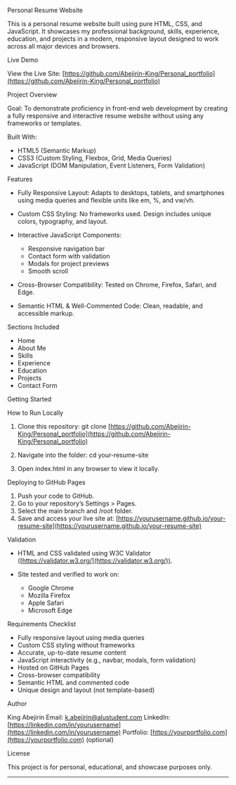 Personal Resume Website

This is a personal resume website built using pure HTML, CSS, and JavaScript. It showcases my professional background, skills, experience, education, and projects in a modern, responsive layout designed to work across all major devices and browsers.

Live Demo

View the Live Site: [https://github.com/Abejirin-King/Personal_portfolio](https://github.com/Abejirin-King/Personal_portfolio)

Project Overview

Goal: To demonstrate proficiency in front-end web development by creating a fully responsive and interactive resume website without using any frameworks or templates.

Built With:

* HTML5 (Semantic Markup)
* CSS3 (Custom Styling, Flexbox, Grid, Media Queries)
* JavaScript (DOM Manipulation, Event Listeners, Form Validation)

Features

* Fully Responsive Layout: Adapts to desktops, tablets, and smartphones using media queries and flexible units like em, %, and vw/vh.
* Custom CSS Styling: No frameworks used. Design includes unique colors, typography, and layout.
* Interactive JavaScript Components:

  * Responsive navigation bar
  * Contact form with validation
  * Modals for project previews
  * Smooth scroll 
* Cross-Browser Compatibility: Tested on Chrome, Firefox, Safari, and Edge.
* Semantic HTML & Well-Commented Code: Clean, readable, and accessible markup.

Sections Included

* Home
* About Me
* Skills
* Experience
* Education
* Projects
* Contact Form

Getting Started

How to Run Locally

1. Clone this repository:
   git clone [https://github.com/Abejirin-King/Personal_portfolio](https://github.com/Abejirin-King/Personal_portfolio)

2. Navigate into the folder:
   cd your-resume-site

3. Open index.html in any browser to view it locally.

Deploying to GitHub Pages

1. Push your code to GitHub.
2. Go to your repository’s Settings > Pages.
3. Select the main branch and /root folder.
4. Save and access your live site at:
   [https://yourusername.github.io/your-resume-site](https://yourusername.github.io/your-resume-site)

Validation

* HTML and CSS validated using W3C Validator ([https://validator.w3.org/](https://validator.w3.org/)).
* Site tested and verified to work on:

  * Google Chrome
  * Mozilla Firefox
  * Apple Safari
  * Microsoft Edge

Requirements Checklist

* Fully responsive layout using media queries
* Custom CSS styling without frameworks
* Accurate, up-to-date resume content
* JavaScript interactivity (e.g., navbar, modals, form validation)
* Hosted on GitHub Pages
* Cross-browser compatibility
* Semantic HTML and commented code
* Unique design and layout (not template-based)

Author

King Abejirin 
Email: [k.abejirin@alustudent.com](mailto:k.abejirin@alustudent.com)
LinkedIn: [https://linkedin.com/in/yourusername](https://linkedin.com/in/yourusername)
Portfolio: [https://yourportfolio.com](https://yourportfolio.com) (optional)

License

This project is for personal, educational, and showcase purposes only.

---
